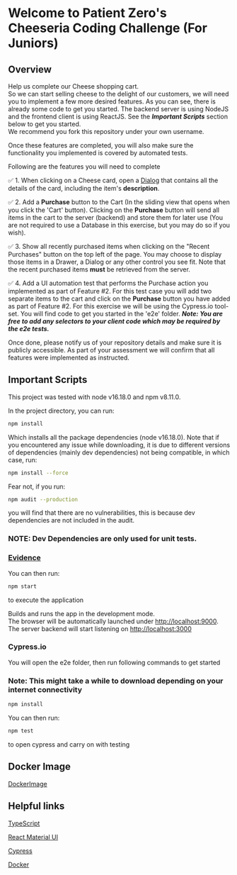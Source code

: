 # Welcome to Patient Zero's Cheeseria Coding Challenge (For Juniors)

## Overview

Help us complete our Cheese shopping cart.<br />
So we can start selling cheese to the delight of our customers, we will need you to implement a few more desired features. As you can see, there is already some code to get you started. The backend server is using NodeJS and the frontend client is using ReactJS. See the **_Important Scripts_** section below to get you started.<br />
We recommend you fork this repository under your own username.

Once these features are completed, you will also make sure the functionality you implemented is covered by automated tests.

Following are the features you will need to complete

✅ 1. When clicking on a Cheese card, open a [Dialog](https://material-ui.com/components/dialogs/#dialog) that contains all the details of the card, including the item's **description**.

✅ 2. Add a **Purchase** button to the Cart (In the sliding view that opens when you click the 'Cart' button). Clicking on the **Purchase** button will send all items in the cart to the server (backend) and store them for later use (You are not required to use a Database in this exercise, but you may do so if you wish).

✅ 3. Show all recently purchased items when clicking on the "Recent Purchases" button on the top left of the page. You may choose to display those items in a Drawer, a Dialog or any other control you see fit. Note that the recent purchased items **must** be retrieved from the server.

✅ 4. Add a UI automation test that performs the Purchase action you implemented as part of Feature #2. For this test case you will add two separate items to the cart and click on the **Purchase** button you have added as part of Feature #2.
For this exercise we will be using the Cypress.io tool-set. You will find code to get you started in the 'e2e' folder.
**_Note: You are free to add any selectors to your client code which may be required by the e2e tests._**

Once done, please notify us of your repository details and make sure it is publicly accessible. As part of your assessment we will confirm that all features were implemented as instructed.

## Important Scripts

This project was tested with node v16.18.0 and npm v8.11.0.

In the project directory, you can run:

```bash
npm install
```

Which installs all the package dependencies (node v16.18.0). Note that if you encountered any issue
while downloading, it is due to different versions of dependencies (mainly dev dependencies) not being compatible, in which case, run:

```bash
npm install --force
```

Fear not, if you run:

```bash
npm audit --production
```

you will find that there are no vulnerabilities, this is because dev dependencies are not included in the audit.

### **NOTE: Dev Dependencies are only used for unit tests.**

### [Evidence](https://stackoverflow.com/questions/18875674/whats-the-difference-between-dependencies-devdependencies-and-peerdependencies/22004559#22004559)

You can then run:

```bash
npm start
```

to execute the application

Builds and runs the app in the development mode.\
The browser will be automatically launched under [http://localhost:9000](http://localhost:9000).
The server backend will start listening on [http://localhost:3000](http://localhost:3000)

### Cypress.io

You will open the e2e folder, then run following commands to get started

### **Note: This might take a while to download depending on your internet connectivity**

```bash
npm install
```

You can then run:

```bash
npm test
```

to open cypress and carry on with testing

## Docker Image

[DockerImage](https://hub.docker.com/repository/docker/jasontkh/pzcheeseriajuniors)

## Helpful links

[TypeScript](https://www.typescriptlang.org/docs/handbook/react.html)

[React Material UI](https://material-ui.com/getting-started/usage/)

[Cypress](https://docs.cypress.io/)

[Docker](https://docs.docker.com/)
